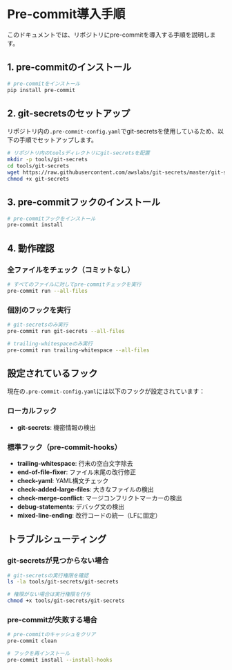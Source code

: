 # Pre-commit導入手順

このドキュメントでは、リポジトリにpre-commitを導入する手順を説明します。

## 1. pre-commitのインストール

```bash
# pre-commitをインストール
pip install pre-commit
```

## 2. git-secretsのセットアップ

リポジトリ内の`.pre-commit-config.yaml`でgit-secretsを使用しているため、以下の手順でセットアップします。

```bash
# リポジトリ内のtoolsディレクトリにgit-secretsを配置
mkdir -p tools/git-secrets
cd tools/git-secrets
wget https://raw.githubusercontent.com/awslabs/git-secrets/master/git-secrets
chmod +x git-secrets
```

## 3. pre-commitフックのインストール

```bash
# pre-commitフックをインストール
pre-commit install
```

## 4. 動作確認

### 全ファイルをチェック（コミットなし）

```bash
# すべてのファイルに対してpre-commitチェックを実行
pre-commit run --all-files
```

### 個別のフックを実行

```bash
# git-secretsのみ実行
pre-commit run git-secrets --all-files

# trailing-whitespaceのみ実行
pre-commit run trailing-whitespace --all-files
```

## 設定されているフック

現在の`.pre-commit-config.yaml`には以下のフックが設定されています：

### ローカルフック
- **git-secrets**: 機密情報の検出

### 標準フック（pre-commit-hooks）
- **trailing-whitespace**: 行末の空白文字除去
- **end-of-file-fixer**: ファイル末尾の改行修正
- **check-yaml**: YAML構文チェック
- **check-added-large-files**: 大きなファイルの検出
- **check-merge-conflict**: マージコンフリクトマーカーの検出
- **debug-statements**: デバッグ文の検出
- **mixed-line-ending**: 改行コードの統一（LFに固定）

## トラブルシューティング

### git-secretsが見つからない場合

```bash
# git-secretsの実行権限を確認
ls -la tools/git-secrets/git-secrets

# 権限がない場合は実行権限を付与
chmod +x tools/git-secrets/git-secrets
```

### pre-commitが失敗する場合

```bash
# pre-commitのキャッシュをクリア
pre-commit clean

# フックを再インストール
pre-commit install --install-hooks
```
